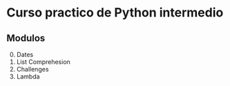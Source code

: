 # Curso practico de Python intermedio 

## Modulos 

0. Dates 
1. List Comprehesion 
2. Challenges
3. Lambda